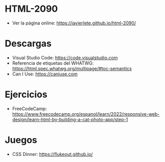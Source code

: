 # HTML-2090

- Ver la página online: https://javierlete.github.io/html-2090/

# Descargas

- Visual Studio Code: https://code.visualstudio.com
- Referencia de etiquetas del WHATWG: https://html.spec.whatwg.org/multipage/#toc-semantics
- Can I Use: https://caniuse.com

# Ejercicios

- FreeCodeCamp: https://www.freecodecamp.org/espanol/learn/2022/responsive-web-design/learn-html-by-building-a-cat-photo-app/step-1

# Juegos

- CSS Dinner: https://flukeout.github.io/
